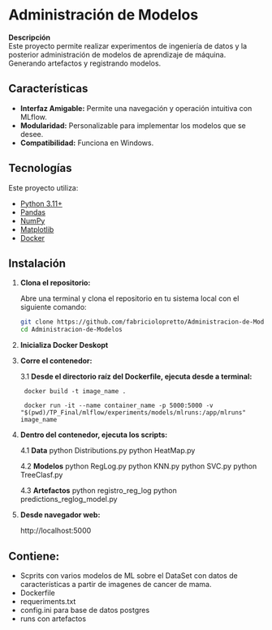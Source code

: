 # Administración de Modelos

**Descripción**  
Este proyecto permite realizar experimentos de ingeniería de datos y la posterior administración de modelos de aprendizaje de máquina. Generando artefactos y registrando modelos.

## Características

- **Interfaz Amigable:** Permite una navegación y operación intuitiva con MLflow.
- **Modularidad:** Personalizable para implementar los modelos que se desee.
- **Compatibilidad:** Funciona en Windows.

## Tecnologías

Este proyecto utiliza:

- [Python 3.11+](https://www.python.org/downloads/)
- [Pandas](https://pandas.pydata.org/)
- [NumPy](https://numpy.org/)
- [Matplotlib](https://matplotlib.org/)
- [Docker](https://www.docker.com/)

## Instalación

1. **Clona el repositorio:**

   Abre una terminal y clona el repositorio en tu sistema local con el siguiente comando:

   ```bash
   git clone https://github.com/fabriciolopretto/Administracion-de-Modelos.git
   cd Administracion-de-Modelos

2. **Inicializa Docker Deskopt**

3. **Corre el contenedor:**

    3.1 **Desde el directorio raíz del Dockerfile, ejecuta desde a terminal:**

        docker build -t image_name .

        docker run -it --name container_name -p 5000:5000 -v "$(pwd)/TP_Final/mlflow/experiments/models/mlruns:/app/mlruns" image_name

4. **Dentro del contenedor, ejecuta los scripts:**

    4.1 **Data**
    python Distributions.py
    python HeatMap.py
    
    4.2 **Modelos**
    python RegLog.py
    python KNN.py
    python SVC.py
    python TreeClasf.py

    4.3 **Artefactos**
    python registro_reg_log
    python predictions_reglog_model.py

5.  **Desde navegador web:**

    http://localhost:5000

## Contiene:

- Scprits con varios modelos de ML sobre el DataSet con datos de características a partir de imagenes de cancer de mama.
- Dockerfile
- requeriments.txt
- config.ini para base de datos postgres
- runs con artefactos
